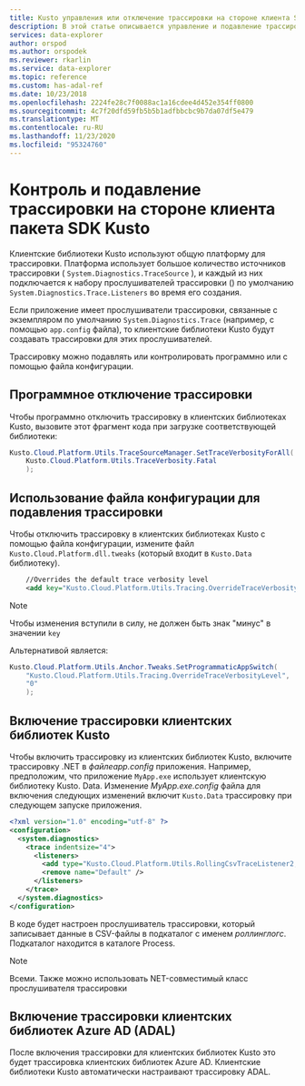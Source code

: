 ```yaml
---
title: Kusto управления или отключение трассировки на стороне клиента SDK — Azure обозреватель данных
description: В этой статье описывается управление и подавление трассировки на стороне клиента Kusto SDK в Azure обозреватель данных.
services: data-explorer
author: orspod
ms.author: orspodek
ms.reviewer: rkarlin
ms.service: data-explorer
ms.topic: reference
ms.custom: has-adal-ref
ms.date: 10/23/2018
ms.openlocfilehash: 2224fe28c7f0088ac1a16cdee4d452e354ff0800
ms.sourcegitcommit: 4c7f20dfd59fb5b5b1adfbbcbc9b7da07df5e479
ms.translationtype: MT
ms.contentlocale: ru-RU
ms.lasthandoff: 11/23/2020
ms.locfileid: "95324760"
---
```

# <a name="controlling-and-suppressing-kusto-sdk-client-side-tracing"></a>Контроль и подавление трассировки на стороне клиента пакета SDK Kusto

Клиентские библиотеки Kusto используют общую платформу для трассировки. Платформа использует большое количество источников трассировки ( `System.Diagnostics.TraceSource` ), и каждый из них подключается к набору прослушивателей трассировки () по умолчанию `System.Diagnostics.Trace.Listeners` во время его создания.

Если приложение имеет прослушиватели трассировки, связанные с экземпляром по умолчанию `System.Diagnostics.Trace` (например, с помощью `app.config` файла), то клиентские библиотеки Kusto будут создавать трассировки для этих прослушивателей.

Трассировку можно подавлять или контролировать программно или с помощью файла конфигурации.

## <a name="suppress-tracing-programmatically"></a>Программное отключение трассировки

Чтобы программно отключить трассировку в клиентских библиотеках Kusto, вызовите этот фрагмент кода при загрузке соответствующей библиотеки:

```csharp
Kusto.Cloud.Platform.Utils.TraceSourceManager.SetTraceVerbosityForAll(
    Kusto.Cloud.Platform.Utils.TraceVerbosity.Fatal
    );
```

## <a name="use-a-config-file-to-suppress-tracing"></a>Использование файла конфигурации для подавления трассировки 

Чтобы отключить трассировку в клиентских библиотеках Kusto с помощью файла конфигурации, измените файл `Kusto.Cloud.Platform.dll.tweaks` (который входит в `Kusto.Data` библиотеку).

```xml
    //Overrides the default trace verbosity level
    <add key="Kusto.Cloud.Platform.Utils.Tracing.OverrideTraceVerbosityLevel" value="0" />
```

> [!NOTE]
> Чтобы изменения вступили в силу, не должен быть знак "минус" в значении `key`

Альтернативой является:

```csharp
Kusto.Cloud.Platform.Utils.Anchor.Tweaks.SetProgrammaticAppSwitch(
    "Kusto.Cloud.Platform.Utils.Tracing.OverrideTraceVerbosityLevel",
    "0"
    );
```

## <a name="enable-the-kusto-client-libraries-tracing"></a>Включение трассировки клиентских библиотек Kusto

Чтобы включить трассировку из клиентских библиотек Kusto, включите трассировку .NET в *файлеapp.config* приложения. Например, предположим, что приложение `MyApp.exe` использует клиентскую библиотеку Kusto. Data. Изменение *MyApp.exe.config* файла для включения следующих изменений включит `Kusto.Data` трассировку при следующем запуске приложения.

```xml
<?xml version="1.0" encoding="utf-8" ?>
<configuration>
  <system.diagnostics>
    <trace indentsize="4">
      <listeners>
        <add type="Kusto.Cloud.Platform.Utils.RollingCsvTraceListener2, Kusto.Cloud.Platform" name="RollingCsvTraceListener" initializeData="RollingLogs" />
        <remove name="Default" />
      </listeners>
    </trace>
  </system.diagnostics>
</configuration>
```

В коде будет настроен прослушиватель трассировки, который записывает данные в CSV-файлы в подкаталог с именем *роллинглогс*. Подкаталог находится в каталоге Process.

> [!NOTE]
> Всеми. Также можно использовать NET-совместимый класс прослушивателя трассировки

## <a name="enable-the-azure-ad-client-libraries-adal-tracing"></a>Включение трассировки клиентских библиотек Azure AD (ADAL)

После включения трассировки для клиентских библиотек Kusto это будет трассировка клиентских библиотек Azure AD. Клиентские библиотеки Kusto автоматически настраивают трассировку ADAL.
